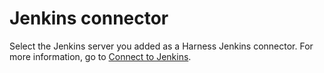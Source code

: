 # Jenkins connector

Select the Jenkins server you added as a Harness Jenkins connector. For more information, go to [Connect to Jenkins](../../../platform/7_Connectors/connect-to-jenkins.md).
